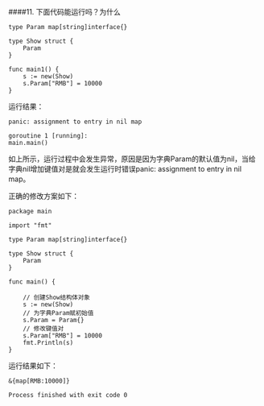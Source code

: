 ####11. 下面代码能运行吗？为什么
~~~
type Param map[string]interface{}

type Show struct {
	Param
}

func main1() {
	s := new(Show)
	s.Param["RMB"] = 10000
}
~~~
运行结果：

~~~
panic: assignment to entry in nil map

goroutine 1 [running]:
main.main()
~~~
如上所示，运行过程中会发生异常，原因是因为字典Param的默认值为nil，当给字典nil增加键值对是就会发生运行时错误panic: assignment to entry in nil map。

正确的修改方案如下：
~~~
package main

import "fmt"

type Param map[string]interface{}

type Show struct {
	Param
}

func main() {

	// 创建Show结构体对象
	s := new(Show)
	// 为字典Param赋初始值
	s.Param = Param{}
	// 修改键值对
	s.Param["RMB"] = 10000
	fmt.Println(s)
}
~~~
运行结果如下：
~~~
&{map[RMB:10000]}

Process finished with exit code 0
~~~